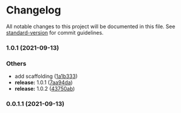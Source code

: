 # Changelog

All notable changes to this project will be documented in this file. See [standard-version](https://github.com/conventional-changelog/standard-version) for commit guidelines.

### 1.0.1 (2021-09-13)


### Others

* add scaffolding ([1a1b333](https://github.com/autero1/hugdemo-infrastructure-modules/commit/1a1b333a03ea48f679c6653e1f5affd5a6df93e8))
* **release:** 1.0.1 ([7aa94da](https://github.com/autero1/hugdemo-infrastructure-modules/commit/7aa94da7f87bc1e33f48ace0ecbf1f833595f380))
* **release:** 1.0.2 ([43750ab](https://github.com/autero1/hugdemo-infrastructure-modules/commit/43750ab8db32bb1a50367f63cdd4401f19a43fc3))

### 0.0.1.1 (2021-09-13)
